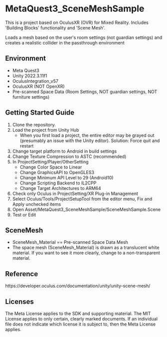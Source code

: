 # MetaQuest3_SceneMeshSample

This is a project based on OculusXR (OVR) for Mixed Reality. Includes 'Building Blocks' functionality and 'Scene Mesh'.

Loads a mesh based on the user's room settings (not guardian settings) and creates a realistic collider in the passthrough environment


<h2>Environment</h2> 

- Meta Quest3
- Unity 2022.3.11f1 <br>
- OculusIntegration_v57
- OculusXR (NOT OpenXR)
- Pre-scanned Space Data (Room Settings, NOT guardian settings, NOT furniture settings)

<h2>Getting Started Guide</h2> 

1) Clone the repository.
2) Load the project from Unity Hub
     - When you first load a project, the entire editor may be grayed out (presumably an issue with the Unity editor).
Solution: Force quit and restart
3) Change target platform to Android in build settings
4) Change Texture Compression to ASTC (recommended)
5) In ProjectSetting/Player/OtherSetting
    - Change Color Space to Linear
    - Change GraphicsAPI to OpenGLES3
    - Change Minimum API Level to 29 (Android10)
    - Change Scripting Backend to IL2CPP
    - Change Target Architectures to ARM64
6) Check only Oculus in ProjectSetting/XR Plug-in Management
7) Select Oculus/Tools/ProjectSetupTool from the editor menu, Fix and Apply unchecked items
8) Open Asset/MetaQuest3_SceneMeshSample/SceneMeshSample.Scene
9) Test or Edit

<h2>SceneMesh</h2> 

* SceneMesh_Material == Pre-scanned Space Data Mesh
* The space mesh (SceneMesh_Material) is drawn as a translucent white material. If you want to see it more clearly, change to a non-transparent material.

<h2>Reference</h2> 
https://developer.oculus.com/documentation/unity/unity-scene-mesh/


<h2>Licenses</h2> 

The Meta License applies to the SDK and supporting material. The MIT License applies to only certain, clearly marked documents. If an individual file does not indicate which license it is subject to, then the Meta License applies.
